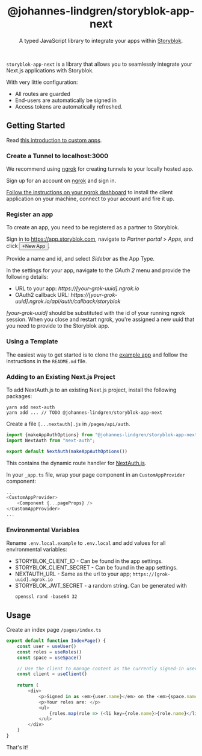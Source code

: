 <div align="center">
	<h1 align="center">@johannes-lindgren/storyblok-app-next</h1>
  <p align="center">
    A typed JavaScript library to integrate your apps within <a href="https://www.storyblok.com" target="_blank">Storyblok</a>.
  </p>
  <br />
</div>

`storyblok-app-next` is a library that allows you to seamlessly integrate your Next.js applications with Storyblok.

With very little configuration:

* All routes are guarded
* End-users are automatically be signed in
* Access tokens are automatically refreshed.

## Getting Started

Read [this introduction to custom apps](https://www.storyblok.com/docs/plugins/custom-application).

### Create a Tunnel to localhost:3000

We recommend using [ngrok](https://ngrok.com/) for creating tunnels to your locally hosted app.

Sign up for an account on [ngrok](https://ngrok.com/) and sign in.

[Follow the instructions on your ngrok dashboard](https://dashboard.ngrok.com/get-started/setup) to install the client application on your machine, connect to your account and fire it up.

### Register an app

To create an app, you need to be registered as a partner to Storyblok.

Sign in to https://app.storyblok.com, navigate to _Partner portal_ > _Apps_, and click <button>+New App</button>.

Provide a name and id, and select _Sidebar_ as the App Type.

In the settings for your app, navigate to the _OAuth 2_ menu and provide the following details:

* URL to your app: _https://[your-grok-uuid].ngrok.io_
* OAuth2 callback URL: _https://[your-grok-uuid].ngrok.io/api/auth/callback/storyblok_

_[your-grok-uuid]_ should be substituted with the id of your running ngrok session. When you close and restart ngrok, you're assigned a new uuid that you need to provide to the Storyblok app.

### Using a Template

The easiest way to get started is to clone
the [example app](https://github.com/johannes-lindgren/storyblok/tree/main/examples/nextjs-sidebar-app) and follow the
instructions in the `README.md` file.

### Adding to an Existing Next.js Project

To add NextAuth.js to an existing Next.js project, install the following packages:

```shell
yarn add next-auth
yarn add ... // TODO @johannes-lindgren/storyblok-app-next
```

Create a file `[...nextauth].js` in `/pages/api/auth`.

```typescript
import {makeAppAuthOptions} from "@johannes-lindgren/storyblok-app-next/dist/api";
import NextAuth from "next-auth";

export default NextAuth(makeAppAuthOptions())
```

This contains the dynamic
route handler for [NextAuth.js](https://next-auth.js.org/).

In your `_app.ts` file, wrap your page component in an `CustomAppProvider` component:

```typescript jsx
...
<CustomAppProvider>
    <Component {...pageProps} />
</CustomAppProvider>
...
```

### Environmental Variables


Rename `.env.local.example` to `.env.local` and add values for all environmental variables:

* STORYBLOK_CLIENT_ID - Can be found in the app settings.
* STORYBLOK_CLIENT_SECRET - Can be found in the app settings.
* NEXTAUTH_URL - Same as the url to your app; `https://[grok-uuid].ngrok.io`
* STORYBLOK_JWT_SECRET - a random string. Can be generated with
     ```shell
    openssl rand -base64 32
    ```


## Usage

Create an index page `/pages/index.ts`

```typescript jsx
export default function IndexPage() {
    const user = useUser()
    const roles = useRoles()
    const space = useSpace()

    // Use the client to manage content as the currently signed-in user 
    const client = useClient()
  
    return (
        <div>
            <p>Signed in as <em>{user.name}</em> on the <em>{space.name}</em> space</p>
            <p>Your roles are: </p>
            <ul>
                {roles.map(role => (<li key={role.name}>{role.name}</li>))}
            </ul>
        </div>
    )
}
```

That's it!